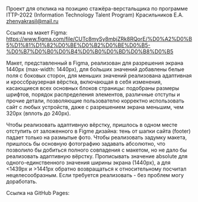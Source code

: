 Проект для отклика на позицию стажёра-верстальщика по программе ITTP-2022 (Information Technology Talent Program)
Красильников Е.А. zhenyakrasil@mail.ru

Ссылка на макет Figma: https://www.figma.com/file/CUTc8mySy8mbjZRk8RQorE/%D0%A2%D0%B5%D1%81%D1%82%D0%BE%D0%B2%D0%BE%D0%B5-%D0%B7%D0%B0%D0%B4%D0%B0%D0%BD%D0%B8%D0%B5

Макет, представленный в Figma, реализован для разрешения экрана 1440px (max-width: 1440px), для бо́льших значений добавлены белые поля с боковых сторон, для меньших значений реализована адаптивная и кроссбраузерная вёрстка, включающая в себя изменения, касающиеся всех основных блоков страницы: подобраны размеры шрифтов, порядок распределения элементов, различные отступы и прочие детали, позволяющие пользователю корректно использовать сайт с любых устройств, даже с разрешением экрана меньшим, чем 320px (вплоть до 240px).

Чтобы реализовать адаптивную вёрстку, пришлось в одном месте отступить от заложенного в Figme дизайна: тень от шапки сайта (footer) падает только на размытые фото. Чтобы реализовать задумку макета, пришлось бы основную фотографию задавать абсолютно, что позволило бы добиться полного совпадения с макетом, но не дало бы реализовать адаптивную вёрстку. Прописывать значение absolute для одного-единственного значения ширины экрана (1440px), а для <1439px и >1441px обратно возвращаться к относительному посчитал нецелесообразным. Если требуется реализовать - без проблем могу доработать.

Ссылка на GitHub Pages:
